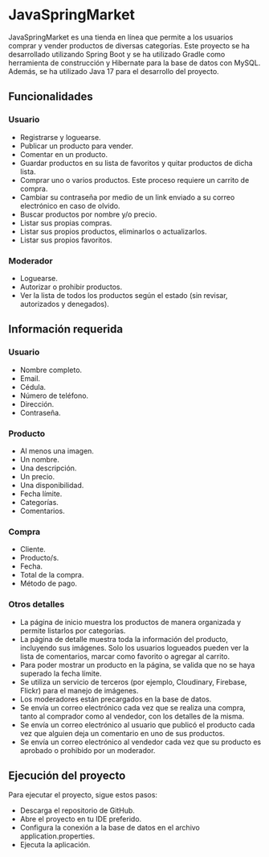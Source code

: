 
# JavaSpringMarket

JavaSpringMarket es una tienda en línea que permite a los usuarios comprar y vender productos de diversas categorías. Este proyecto se ha desarrollado utilizando Spring Boot y se ha utilizado Gradle como herramienta de construcción y Hibernate para la base de datos con MySQL. Además, se ha utilizado Java 17 para el desarrollo del proyecto.

## Funcionalidades
### Usuario
- Registrarse y loguearse.
- Publicar un producto para vender.
- Comentar en un producto.
- Guardar productos en su lista de favoritos y quitar productos de dicha lista.
- Comprar uno o varios productos. Este proceso requiere un carrito de compra.
- Cambiar su contraseña por medio de un link enviado a su correo electrónico en caso de olvido.
- Buscar productos por nombre y/o precio.
- Listar sus propias compras.
- Listar sus propios productos, eliminarlos o actualizarlos.
- Listar sus propios favoritos.
### Moderador
- Loguearse.
- Autorizar o prohibir productos.
- Ver la lista de todos los productos según el estado (sin revisar, autorizados y denegados).

## Información requerida
### Usuario
- Nombre completo.
- Email.
- Cédula.
- Número de teléfono.
- Dirección.
- Contraseña.
### Producto
- Al menos una imagen.
- Un nombre.
- Una descripción.
- Un precio.
- Una disponibilidad.
- Fecha límite.
- Categorías.
- Comentarios.
### Compra
- Cliente.
- Producto/s.
- Fecha.
- Total de la compra.
- Método de pago.
### Otros detalles
- La página de inicio muestra los productos de manera organizada y permite listarlos por categorías.
- La página de detalle muestra toda la información del producto, incluyendo sus imágenes. Solo los usuarios logueados pueden ver la lista de comentarios, marcar como favorito o agregar al carrito.
- Para poder mostrar un producto en la página, se valida que no se haya superado la fecha límite.
- Se utiliza un servicio de terceros (por ejemplo, Cloudinary, Firebase, Flickr) para el manejo de imágenes.
- Los moderadores están precargados en la base de datos.
- Se envía un correo electrónico cada vez que se realiza una compra, tanto al comprador como al vendedor, con los detalles de la misma.
- Se envía un correo electrónico al usuario que publicó el producto cada vez que alguien deja un comentario en uno de sus productos.
- Se envía un correo electrónico al vendedor cada vez que su producto es aprobado o prohibido por un moderador.
## Ejecución del proyecto
Para ejecutar el proyecto, sigue estos pasos:

- Descarga el repositorio de GitHub.
- Abre el proyecto en tu IDE preferido.
- Configura la conexión a la base de datos en el archivo application.properties.
- Ejecuta la aplicación.

